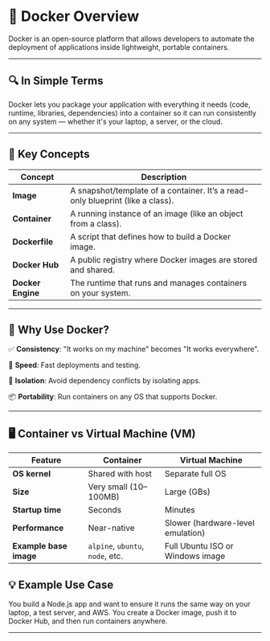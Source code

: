 # 🐳 Docker Overview

Docker is an open-source platform that allows developers to automate the deployment of applications inside lightweight, portable containers.

---

## 🔍 In Simple Terms

Docker lets you package your application with everything it needs (code, runtime, libraries, dependencies) into a container so it can run consistently on any system — whether it's your laptop, a server, or the cloud.

---

## 🧱 Key Concepts

| Concept       | Description                                                |
|---------------|------------------------------------------------------------|
| **Image**     | A snapshot/template of a container. It’s a read-only blueprint (like a class). |
| **Container** | A running instance of an image (like an object from a class). |
| **Dockerfile**| A script that defines how to build a Docker image.         |
| **Docker Hub**| A public registry where Docker images are stored and shared. |
| **Docker Engine** | The runtime that runs and manages containers on your system. |

---

## 🎯 Why Use Docker?

✅ **Consistency**: "It works on my machine" becomes "It works everywhere".

🚀 **Speed**: Fast deployments and testing.

🔄 **Isolation**: Avoid dependency conflicts by isolating apps.

📦 **Portability**: Run containers on any OS that supports Docker.

---

## 🖥️ Container vs Virtual Machine (VM)

| Feature              | Container                               | Virtual Machine                          |
|----------------------|------------------------------------------|-------------------------------------------|
| **OS kernel**         | Shared with host                        | Separate full OS                          |
| **Size**              | Very small (10–100MB)                   | Large (GBs)                               |
| **Startup time**      | Seconds                                 | Minutes                                   |
| **Performance**       | Near-native                             | Slower (hardware-level emulation)         |
| **Example base image**| `alpine`, `ubuntu`, `node`, etc.        | Full Ubuntu ISO or Windows image          |


## 💡 Example Use Case

You build a Node.js app and want to ensure it runs the same way on your laptop, a test server, and AWS. You create a Docker image, push it to Docker Hub, and then run containers anywhere.

---
